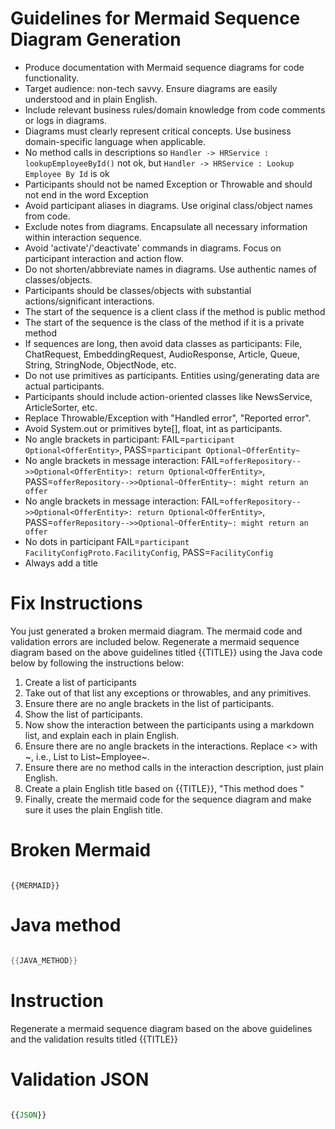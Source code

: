 # Guidelines for Mermaid Sequence Diagram Generation

* Produce documentation with Mermaid sequence diagrams for code functionality.
* Target audience: non-tech savvy. Ensure diagrams are easily understood and in plain English.
* Include relevant business rules/domain knowledge from code comments or logs in diagrams.
* Diagrams must clearly represent critical concepts. Use business domain-specific language when applicable.
* No method calls in descriptions so `Handler -> HRService : lookupEmployeeById()` not ok, but `Handler -> HRService : Lookup Employee By Id` is ok
* Participants should not be named Exception or Throwable and should not end in the word Exception
* Avoid participant aliases in diagrams. Use original class/object names from code.
* Exclude notes from diagrams. Encapsulate all necessary information within interaction sequence.
* Avoid 'activate'/'deactivate' commands in diagrams. Focus on participant interaction and action flow.
* Do not shorten/abbreviate names in diagrams. Use authentic names of classes/objects.
* Participants should be classes/objects with substantial actions/significant interactions.
* The start of the sequence is a client class if the method is public method
* The start of the sequence is the class of the method if it is a private method
* If sequences are long, then avoid data classes as participants: File, ChatRequest, EmbeddingRequest, AudioResponse, Article, Queue, String, StringNode, ObjectNode, etc.
* Do not use primitives as participants. Entities using/generating data are actual participants.
* Participants should include action-oriented classes like NewsService, ArticleSorter, etc.
* Replace Throwable/Exception with "Handled error", "Reported error".
* Avoid System.out or primitives byte[], float, int as participants.
* No angle brackets in participant: FAIL=`participant Optional<OfferEntity>`, PASS=`participant Optional~OfferEntity~`
* No angle brackets in message interaction: FAIL=`offerRepository-->>Optional<OfferEntity>: return Optional<OfferEntity>`, PASS=`offerRepository-->>Optional~OfferEntity~: might return an offer`
* No angle brackets in message interaction: FAIL=`offerRepository-->>Optional<OfferEntity>: return Optional<OfferEntity>`, PASS=`offerRepository-->>Optional~OfferEntity~: might return an offer`
* No dots in participant FAIL=`participant FacilityConfigProto.FacilityConfig`, PASS=`FacilityConfig`
* Always add a title


# Fix Instructions
You just generated a broken mermaid diagram. The mermaid code and validation errors are included below.
Regenerate a mermaid sequence diagram based on the above guidelines titled {{TITLE}} using the Java code below by
following the instructions below:
1. Create a list of participants
2. Take out of that list any exceptions or throwables, and any primitives.
3. Ensure there are no angle brackets in the list of participants.
4. Show the list of participants.
5. Now show the interaction between the participants using a markdown list, and explain each in plain English.
6. Ensure there are no angle brackets in the interactions. Replace <> with ~, i.e., List<Employee> to List~Employee~.
7. Ensure there are no method calls in the interaction description, just plain English.
8. Create a plain English title based on  {{TITLE}}, "This method does "
9. Finally, create the mermaid code for the sequence diagram and make sure it uses the plain English title.

# Broken Mermaid
```mermaid

{{MERMAID}}

```

# Java method 

```java

{{JAVA_METHOD}}

```


# Instruction
Regenerate a mermaid sequence diagram based on the above guidelines and the validation results titled {{TITLE}}


# Validation JSON

```javascript 

{{JSON}}

```
